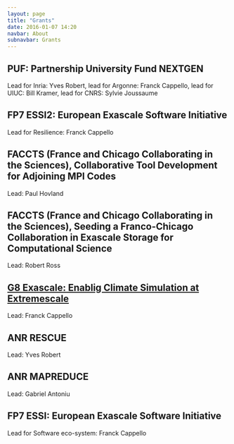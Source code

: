 ```yaml
---
layout: page
title: "Grants"
date: 2016-01-07 14:20
navbar: About
subnavbar: Grants
---
```



## PUF: Partnership University Fund NEXTGEN

Lead for Inria: Yves Robert, lead for Argonne: Franck Cappello, lead for UIUC: Bill Kramer, lead for CNRS: Sylvie Joussaume

## FP7 ESSI2: European Exascale Software Initiative

Lead for Resilience: Franck Cappello

## FACCTS (France and Chicago Collaborating in the Sciences), Collaborative Tool Development for Adjoining MPI Codes

Lead: Paul Hovland

## FACCTS (France and Chicago Collaborating in the Sciences), Seeding a Franco-Chicago Collaboration in Exascale Storage for Computational Science

Lead: Robert Ross

## [G8 Exascale: Enablig Climate Simulation at Extremescale](https://wiki.cites.illinois.edu/wiki/)

Lead: Franck Cappello

## ANR RESCUE

Lead: Yves Robert

## ANR MAPREDUCE

Lead: Gabriel Antoniu

## FP7 ESSI: European Exascale Software Initiative

Lead for Software eco-system: Franck Cappello
